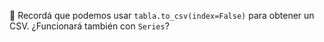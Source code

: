 :arrows_counterclockwise: Recordá que podemos usar `tabla.to_csv(index=False)` para obtener un CSV. ¿Funcionará también con `Series`?
